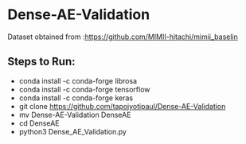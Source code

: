 # Dense-AE-Validation
Dataset obtained from :https://github.com/MIMII-hitachi/mimii_baselin
## Steps to Run:
- conda install -c conda-forge librosa
- conda install -c conda-forge tensorflow
- conda install -c conda-forge keras
- git clone https://github.com/tapojyotipaul/Dense-AE-Validation
- mv Dense-AE-Validation  DenseAE
- cd DenseAE
- python3 Dense_AE_Validation.py 
